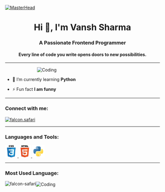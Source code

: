[![MasterHead](https://user-images.githubusercontent.com/74750414/167504857-4129cbc1-2d10-4478-be39-3c1a3bee2dbc.gif)](https://rishavchanda.io)
<h1 align="center">Hi 👋, I'm Vansh Sharma</h1>
<h3 align="center">A Passionate Frontend Programmer</h3>
<h4 align="center">Every line of code you write opens doors to new possibilities.</h4>

<hr>

<img align="right" alt="Coding" width="400" src="https://cdn.dribbble.com/users/1162077/screenshots/3848914/programmer.gif">

<p align="left"> <a href="https://twitter.com/" target="blank"><img src="https://img.shields.io/twitter/follow/?logo=twitter&style=for-the-badge" alt="" /></a> </p>

- 🌱 I’m currently learning **Python**

- ⚡ Fun fact **I am funny**

<hr>
<h3 align="left">Connect with me:</h3>
<p align="left">
<a href="https://instagram.com/vansh.xplore" target="blank"><img align="center" src="https://raw.githubusercontent.com/rahuldkjain/github-profile-readme-generator/master/src/images/icons/Social/instagram.svg" alt="falcon.safari" height="30" width="40" /></a>
</p>

<hr>
<h3 align="left">Languages and Tools:</h3>
<p align="left"> <a href="https://www.w3schools.com/css/" target="_blank" rel="noreferrer"> <img src="https://raw.githubusercontent.com/devicons/devicon/master/icons/css3/css3-original-wordmark.svg" alt="css3" width="40" height="40"/> </a> <a href="https://www.w3.org/html/" target="_blank" rel="noreferrer"> <img src="https://raw.githubusercontent.com/devicons/devicon/master/icons/html5/html5-original-wordmark.svg" alt="html5" width="40" height="40"/> </a> <a href="https://www.python.org" target="_blank" rel="noreferrer"> <img src="https://raw.githubusercontent.com/devicons/devicon/master/icons/python/python-original.svg" alt="python" width="40" height="40"/> </a> </p>

<hr>

<h3 align="left">Most Used Language:</h3>
<p><img align="left" src="https://github-readme-stats.vercel.app/api/top-langs?username=UR-Vansh&show_icons=true&locale=en&layout=compact" alt="falcon-safari" /></p>

<img align="center" alt="Coding" width="400" src="https://media.tenor.com/mH_Sq3JI3jkAAAAi/helloworld-programming.gif">
